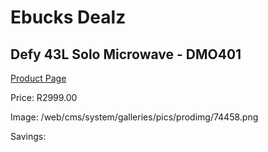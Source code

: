 
# Ebucks Dealz
## Defy 43L Solo Microwave - DMO401
[Product Page](https://www.ebucks.com/web/shop/productSelected.do?prodId=1228851944&catId=704989856)

Price: R2999.00

Image: /web/cms/system/galleries/pics/prodimg/74458.png

Savings: 


	